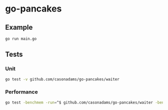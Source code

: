 # go-pancakes

## Example

```bash
go run main.go
```

## Tests

### Unit

```bash
go test -v github.com/casonadams/go-pancakes/waiter
```

### Performance

```bash
go test -benchmem -run=^$ github.com/casonadams/go-pancakes/waiter -bench .
```
